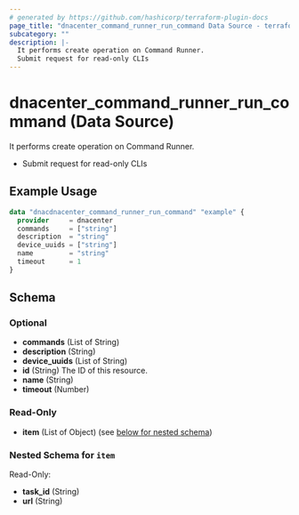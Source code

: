 ```yaml
---
# generated by https://github.com/hashicorp/terraform-plugin-docs
page_title: "dnacenter_command_runner_run_command Data Source - terraform-provider-dnacenter"
subcategory: ""
description: |-
  It performs create operation on Command Runner.
  Submit request for read-only CLIs
---
```


# dnacenter_command_runner_run_command (Data Source)

It performs create operation on Command Runner.

- Submit request for read-only CLIs

## Example Usage

```terraform
data "dnacdnacenter_command_runner_run_command" "example" {
  provider     = dnacenter
  commands     = ["string"]
  description  = "string"
  device_uuids = ["string"]
  name         = "string"
  timeout      = 1
}
```

<!-- schema generated by tfplugindocs -->
## Schema

### Optional

- **commands** (List of String)
- **description** (String)
- **device_uuids** (List of String)
- **id** (String) The ID of this resource.
- **name** (String)
- **timeout** (Number)

### Read-Only

- **item** (List of Object) (see [below for nested schema](#nestedatt--item))

<a id="nestedatt--item"></a>
### Nested Schema for `item`

Read-Only:

- **task_id** (String)
- **url** (String)



